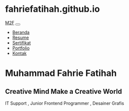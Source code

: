 # fahriefatihah.github.io
<!DOCTYPE html>
<html lang="en">

<head>
  <meta charset="utf-8">
  <meta content="width=device-width, initial-scale=1.0" name="viewport">

  <title>Fahrie Portfolio</title>
  <meta content="" name="descriptison">
  <meta content="" name="keywords">

  <!-- Favicons -->
  <link href="img/favicon.png" rel="icon">
  <link href="img/apple-touch-icon.png" rel="apple-touch-icon">

  <!-- Vendor CSS Files -->
  <link href="vendor/bootstrap/css/bootstrap.min.css" rel="stylesheet">
  <link href="vendor/font-awesome/css/font-awesome.min.css" rel="stylesheet">
  <link href="vendor/ionicons/css/ionicons.min.css" rel="stylesheet">
  <link href="vendor/owl.carousel/assets/owl.carousel.min.css" rel="stylesheet">
  <link href="vendor/venobox/venobox.css" rel="stylesheet">

  <!-- Template Main CSS File -->
  <link href="css/style.css" rel="stylesheet">

</head>

<body id="page-top">

  <!-- ======= Header/ Navbar ======= -->
  <nav class="navbar navbar-b navbar-trans navbar-expand-md fixed-top" id="mainNav">
    <div class="container">
      <a class="navbar-brand js-scroll" href="#page-top">M2F</a>
      <button class="navbar-toggler collapsed" type="button" data-toggle="collapse" data-target="#navbarDefault" aria-controls="navbarDefault" aria-expanded="false" aria-label="Toggle navigation">
        <span></span>
        <span></span>
        <span></span>
      </button>
      <div class="navbar-collapse collapse justify-content-end " id="navbarDefault">
        <ul class="navbar-nav">
          <li class="nav-item">
            <a class="nav-link js-scroll active" href="index.html">Beranda</a>
          </li>
          <li class="nav-item">
            <a class="nav-link js-scroll" href="#about">Resume</a>
          </li>
          <li class="nav-item">
            <a class="nav-link js-scroll" href="#service">Sertifikat</a>
          </li>
          <li class="nav-item">
            <a class="nav-link js-scroll" href="#work">Portfolio</a>
          </li>
          <li class="nav-item">
            <a class="nav-link js-scroll" href="#contact">Kontak</a>
          </li>
        </ul>
      </div>
    </div>
  </nav>

  <!-- ======= Intro Section ======= -->
  <div id="home" class="intro route bg-image" style="background-image: url(img/home.jpg)">
    <div class="overlay-itro"></div>
    <div class="intro-content display-table">
      <div class="table-cell">
        <div class="container">
          <!--<p class="display-6 color-d">Hello, world!</p>-->
          <h1 class="intro-title mb-4">Muhammad Fahrie Fatihah </h1>
          <h2 class="text-white"> Creative Mind Make a Creative World </h2>
          <p class="intro-subtitle"><span class="text-slider-items">IT Support , Junior Frontend Programmer , Desainer Grafis</span><strong class="text-slider"></strong></p>
          <!-- <p class="pt-3"><a class="btn btn-primary btn js-scroll px-4" href="#about" role="button">Learn More</a></p> -->
        </div>
      </div>
    </div>
  </div><!-- End Intro Section -->

  <main id="main">

</body>

</html>
